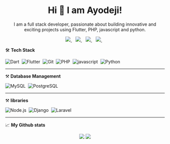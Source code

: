 <H1 align='center'>Hi 👋 I am Ayodeji! </H1>
<p align='center'>I am a full stack developer, passionate about building innovative and exciting projects using Flutter, PHP, javascript and python.</p>

<p align='center'>
<a href="mailto:emmanuelayodeji09@gmail.com">
   <img src="https://img.shields.io/badge/email-%23D14836.svg?&style=for-the-badge&logo=gmail&logoColor=white" />
  </a>&nbsp;&nbsp;
  <a href="https://twitter.com/wagmii_">
    <img src="https://img.shields.io/badge/twitter-%231DA1F2.svg?&style=for-the-badge&logo=twitter&logoColor=white" />
  </a>&nbsp;&nbsp;
  <a href="https://lifeofhosh.hashnode.dev"/>
   <img src="https://img.shields.io/badge/Hashnode-2962FF?style=for-the-badge&logo=hashnode&logoColor=white" />
  </a>&nbsp;&nbsp;
  <a href="https://www.linkedin.com/in/ayodeji-imanuel-39b109175/">
    <img src="https://img.shields.io/badge/linkedin-%230077B5.svg?&style=for-the-badge&logo=linkedin&logocolor=white" />
   </a>&nbsp;&nbsp;
     <!-- <img src="https://gpvc.arturio.dev/hoshAI" /> -->
     </p>
  
  🛠️ <b>Tech Stack</b>
  
  ![Dart](https://img.shields.io/badge/Dart-05122A?style=flat&logo=dart&logoColor=29B6F6)&nbsp;
  ![Flutter](https://img.shields.io/badge/Flutter-05122A?style=flat&logo=flutter&logoColor=02569B)&nbsp;
  ![Git](https://img.shields.io/badge/-Git-05122A?style=flat&logo=git)&nbsp;
  ![PHP](https://img.shields.io/badge/PHP-05122A?style=flat&logo=PHP)&nbsp;
  ![javascript](https://img.shields.io/badge/javascript-05122A?style=flat&logo=javascript)&nbsp;
  ![Python](https://img.shields.io/badge/python-05122A?style=flat&logo=Python)&nbsp;
  
  ----
  
  ⚒️ <b> Database Management</b>
  
  ![MySQL](https://img.shields.io/badge/MySQL-05122A?style=flat&logo=MySQL&logoColor=29B6F6)&nbsp;
  ![PostgreSQL](https://img.shields.io/badge/PostgreSQL-05122A?style=flat&logo=PostgreSQL)&nbsp;
  
  ----

⚒️ <b> libraries </b>

![Node.js](https://img.shield.io/badge/Node.js-05122A?style=flat&logo=Node.js&logoColor=29B6F6)&nbsp;
![Django](https://img.shield.io/badge/Django-05122A?style=flat&logo=Django)&nbsp;
![Laravel](https://img.shield.io/badge/Laravel-05122A?style=flat&logo=Laravel)&nbsp;

-----

📈 <b>My Github stats</b>

<p align = "center">
   <img src = "https://github-readme-stats.vercel.app/api?username=HoshAI&show_icons=true&theme=tokyonight&line_height=40">
   <img src = "https://github-readme-stats.vercel.app/api/top-langs/?username=HoshAI&hide=css,java,html&theme=tokyonight">
   </p?
